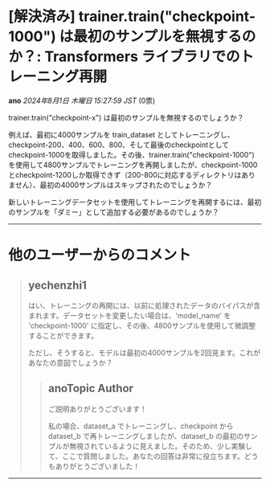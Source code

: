 # [解決済み] trainer.train("checkpoint-1000") は最初のサンプルを無視するのか？: Transformers ライブラリでのトレーニング再開

**ano** *2024年8月1日 木曜日 15:27:59 JST* (0票)

trainer.train("checkpoint-x") は最初のサンプルを無視するのでしょうか？

例えば、最初に4000サンプルを train_dataset としてトレーニングし、checkpoint-200、400、600、800、そして最後のcheckpointとしてcheckpoint-1000を取得しました。その後、trainer.train("checkpoint-1000") を使用して4800サンプルでトレーニングを再開しましたが、checkpoint-1000とcheckpoint-1200しか取得できず（200-800に対応するディレクトリはありません）、最初の4000サンプルはスキップされたのでしょうか？

新しいトレーニングデータセットを使用してトレーニングを再開するには、最初のサンプルを「ダミー」として追加する必要があるのでしょうか？

---
# 他のユーザーからのコメント

> ## yechenzhi1
> 
> はい、トレーニングの再開には、以前に処理されたデータのバイパスが含まれます。データセットを変更したい場合は、'model_name' を 'checkpoint-1000' に指定し、その後、4800サンプルを使用して微調整することができます。
> 
> ただし、そうすると、モデルは最初の4000サンプルを2回見ます。これがあなたの意図でしょうか？
> 
> 
> 
> > ## anoTopic Author
> > 
> > ご説明ありがとうございます！
> > 
> > 私の場合、dataset_a でトレーニングし、checkpoint から dataset_b で再トレーニングしましたが、dataset_b の最初のサンプルが無視されているように見えました。そのため、少し実験して、ここで質問しました。あなたの回答は非常に役立ちます。どうもありがとうございました！
> > 
> > 
> > 
--- 

